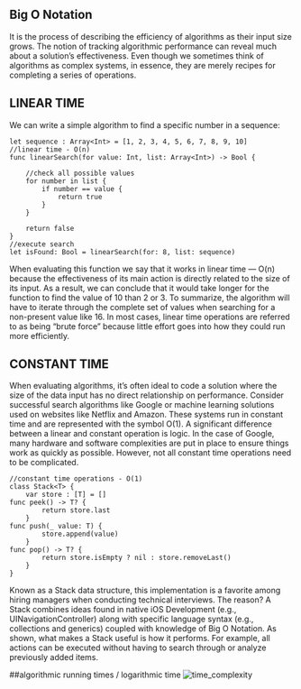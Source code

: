 ## Big O Notation
It is the process of describing the efficiency of algorithms as their input size grows. The notion of tracking algorithmic performance can reveal much about a solution’s effectiveness. Even though we sometimes think of algorithms as complex systems, in essence, they are merely recipes for completing a series of operations.

## LINEAR TIME 
We can write a simple algorithm to find a specific number in a sequence:
```
let sequence : Array<Int> = [1, 2, 3, 4, 5, 6, 7, 8, 9, 10]
//linear time - O(n)
func linearSearch(for value: Int, list: Array<Int>) -> Bool {
    
    //check all possible values
    for number in list {
        if number == value {
            return true
        }
    }
    
    return false
}
//execute search
let isFound: Bool = linearSearch(for: 8, list: sequence)
```

When evaluating this function we say that it works in linear time — O(n) because the effectiveness of its main action is directly related to the size of its input. As a result, we can conclude that it would take longer for the function to find the value of 10 than 2 or 3. To summarize, the algorithm will have to iterate through the complete set of values when searching for a non-present value like 16. In most cases, linear time operations are referred to as being “brute force” because little effort goes into how they could run more efficiently. 

## CONSTANT TIME
When evaluating algorithms, it’s often ideal to code a solution where the size of the data input has no direct relationship on performance. Consider successful search algorithms like Google or machine learning solutions used on websites like Netflix and Amazon. These systems run in constant time and are represented with the symbol O(1). A significant difference between a linear and constant operation is logic. In the case of Google, many hardware and software complexities are put in place to ensure things work as quickly as possible. However, not all constant time operations need to be complicated.

```
//constant time operations - O(1)
class Stack<T> {
    var store : [T] = []
func peek() -> T? {
        return store.last
    }
func push(_ value: T) {
        store.append(value)
    }
func pop() -> T? {
        return store.isEmpty ? nil : store.removeLast()
    }
}
```

Known as a Stack data structure, this implementation is a favorite among hiring managers when conducting technical interviews. The reason? A Stack combines ideas found in native iOS Development (e.g., UINavigationController) along with specific language syntax (e.g., collections and generics) coupled with knowledge of Big O Notation. As shown, what makes a Stack useful is how it performs. For example, all actions can be executed without having to search through or analyze previously added items.

##algorithmic running times / logarithmic time
![time_complexity](https://user-images.githubusercontent.com/3194444/150688894-d80e53ad-f7f1-473e-b938-7bf5c25fa8ee.png)

